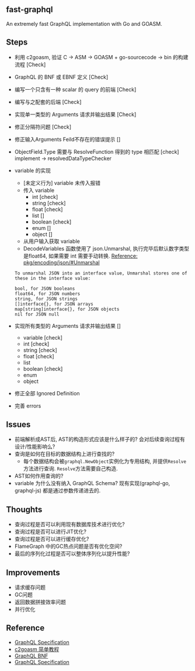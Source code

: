fast-graphql
------------

An extremely fast GraphQL implementation with Go and GOASM.


Steps
-----

- 利用 c2goasm, 验证 C -> ASM -> GOASM + go-sourcecode -> bin 的构建流程 [Check]
- GraphQL 的 BNF 或 EBNF 定义 [Check]
- 编写一个只含有一种 scalar 的 query 的前端 [Check]
- 编写与之配套的后端 [Check]
- 实现单一类型的 Arguments 请求并输出结果 [Check]
- 修正分隔符问题 [Check]
- 修正输入Arguments Feild不存在的错误提示 []
- ObjectField.Type 需要与 ResolveFunction 得到的 type 相匹配 [check] implement -> resolvedDataTypeChecker
- variable 的实现
    - [未定义行为] variable 未传入报错
    - 传入 variable
        - int       [check]
        - string    [check]
        - float     [check]
        - list      []
        - boolean   [check]
        - enum      []
        - object    []
    - 从用户输入获取 variable
    - DecodeVariables 函数使用了 json.Unmarshal, 执行完毕后默认数字类型是float64, 如果需要 int 需要手动转换. [Reference: pkg/encoding/json/#Unmarshal](https://golang.org/pkg/encoding/json/#Unmarshal)
    ```
    To unmarshal JSON into an interface value, Unmarshal stores one of these in the interface value:
    
    bool, for JSON booleans
    float64, for JSON numbers
    string, for JSON strings
    []interface{}, for JSON arrays
    map[string]interface{}, for JSON objects
    nil for JSON null
    ```
- 实现所有类型的 Arguments 请求并输出结果 []
    - variable  [check]
    - int       [check]
    - string    [check]
    - float     [check]
    - list      
    - boolean   [check]
    - enum
    - object

- 修正全部 Ignored Definition
- 完善 errors




Issues 
-----------------

- 前端解析成AST后, AST的构造形式应该是什么样子的? 会对后续查询过程有设计/性能影响么?
- 查询是如何在目标的数据结构上进行查找的?
    - 每个数据结构会被```graphql.NewObject```实例化为专用结构, 并提供```Resolve```方法进行查询. ```Resolve```方法需要自己构造.
- AST如何作用查询的?
- variable 为什么没有纳入 GraphQL Schema? 现有实现(graphql-go, graphql-js) 都是通过参数传递进去的.

Thoughts
--------

- 查询过程是否可以利用现有数据库技术进行优化?
- 查询过程是否可以进行JIT优化?
- 查询过程是否可以进行缓存优化?
- FlameGraph 中的GC热点问题是否有优化空间?
- 最后的序列化过程是否可以整体序列化以提升性能?


Improvements
------------
- 请求缓存问题
- GC问题
- 返回数据拼接效率问题
- 并行优化



Reference
---------
- [GraphQL Specification](http://spec.graphql.org/)
- [c2goasm 简单教程](./DOCUMENTS/c2goasm-usage.md)
- [GraphQL BNF](./DOCUMENTS/graphql.bnf)
- [GraphQL Specification](https://github.com/graphql/graphql-spec)